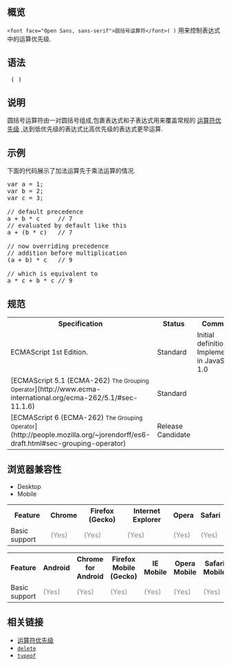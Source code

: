 ## 概览

`<font face="Open Sans, sans-serif">圆括号运算符</font>( )` 用来控制表达式中的运算优先级.

## 语法

<pre class="syntaxbox"> ( )</pre>

## 说明

圆括号运算符由一对圆括号组成,包裹表达式和子表达式用来覆盖常规的 [运算符优先级](/en-US/docs/Web/JavaScript/Reference/Operators/Operator_Precedence) ,达到低优先级的表达式比高优先级的表达式更早运算.

## 示例

下面的代码展示了加法运算先于乘法运算的情况.

<pre class="brush:js">var a = 1;
var b = 2;
var c = 3;

// default precedence
a + b * c     // 7
// evaluated by default like this
a + (b * c)   // 7

// now overriding precedence 
// addition before multiplication   
(a + b) * c   // 9

// which is equivalent to
a * c + b * c // 9
</pre>

## 规范

<table class="standard-table">

<tbody>

<tr>

<th scope="col">Specification</th>

<th scope="col">Status</th>

<th scope="col">Comment</th>

</tr>

<tr>

<td>ECMAScript 1st Edition.</td>

<td>Standard</td>

<td>Initial definition. Implemented in JavaScript 1.0</td>

</tr>

<tr>

<td>[ECMAScript 5.1 (ECMA-262)  
<small lang="zh-CN">The Grouping Operator</small>](http://www.ecma-international.org/ecma-262/5.1/#sec-11.1.6)</td>

<td><span class="spec-Standard">Standard</span></td>

<td> </td>

</tr>

<tr>

<td>[ECMAScript 6 (ECMA-262)  
<small lang="zh-CN">The Grouping Operator</small>](http://people.mozilla.org/~jorendorff/es6-draft.html#sec-grouping-operator)</td>

<td><span class="spec-RC">Release Candidate</span></td>

<td> </td>

</tr>

</tbody>

</table>

## 浏览器兼容性

<div class="htab"><a id="AutoCompatibilityTable" name="AutoCompatibilityTable"></a>

*   <a>Desktop</a>
*   <a>Mobile</a>

</div>

<div id="compat-desktop">

<table class="compat-table">

<tbody>

<tr>

<th>Feature</th>

<th>Chrome</th>

<th>Firefox (Gecko)</th>

<th>Internet Explorer</th>

<th>Opera</th>

<th>Safari</th>

</tr>

<tr>

<td>Basic support</td>

<td><span style="color: #888;" title="Please update this with the earliest version of support.">(Yes)</span></td>

<td><span style="color: #888;" title="Please update this with the earliest version of support.">(Yes)</span></td>

<td><span style="color: #888;" title="Please update this with the earliest version of support.">(Yes)</span></td>

<td><span style="color: #888;" title="Please update this with the earliest version of support.">(Yes)</span></td>

<td><span style="color: #888;" title="Please update this with the earliest version of support.">(Yes)</span></td>

</tr>

</tbody>

</table>

</div>

<div id="compat-mobile">

<table class="compat-table">

<tbody>

<tr>

<th>Feature</th>

<th>Android</th>

<th>Chrome for Android</th>

<th>Firefox Mobile (Gecko)</th>

<th>IE Mobile</th>

<th>Opera Mobile</th>

<th>Safari Mobile</th>

</tr>

<tr>

<td>Basic support</td>

<td><span style="color: #888;" title="Please update this with the earliest version of support.">(Yes)</span></td>

<td><span style="color: #888;" title="Please update this with the earliest version of support.">(Yes)</span></td>

<td><span style="color: #888;" title="Please update this with the earliest version of support.">(Yes)</span></td>

<td><span style="color: #888;" title="Please update this with the earliest version of support.">(Yes)</span></td>

<td><span style="color: #888;" title="Please update this with the earliest version of support.">(Yes)</span></td>

<td><span style="color: #888;" title="Please update this with the earliest version of support.">(Yes)</span></td>

</tr>

</tbody>

</table>

</div>

## 相关链接

*   [运算符优先级](/en-US/docs/Web/JavaScript/Reference/Operators/Operator_Precedence)
*   [`delete`](/zh-CN/docs/Web/JavaScript/Reference/Operators/delete "delete 操作符用来删除一个对象的属性。")
*   [`typeof`](/zh-CN/docs/Web/JavaScript/Reference/Operators/typeof "typeof操作符返回一个字符串,表示未经求值的操作数(unevaluated operand)的类型。")